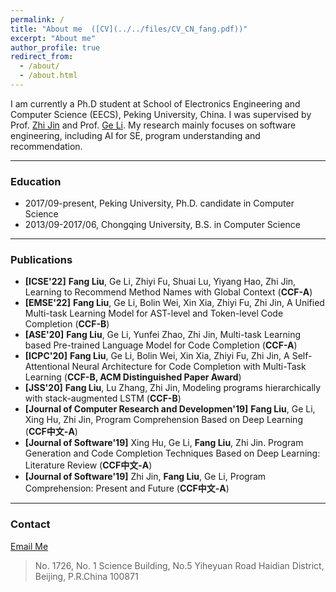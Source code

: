 ```yaml
---
permalink: /
title: "About me  ([CV](../../files/CV_CN_fang.pdf))"
excerpt: "About me"
author_profile: true
redirect_from: 
  - /about/
  - /about.html
---
```


I am currently a Ph.D student at School of Electronics Engineering and Computer Science (EECS), Peking University, China. I was supervised by Prof. [Zhi Jin](http://faculty.pku.edu.cn/zhijin/en/index.htm) and Prof. [Ge Li](https://ligechina.github.io/). My research mainly focuses on software engineering, including AI for SE, program understanding and recommendation.

---

### Education

- 2017/09-present, Peking University, Ph.D. candidate in Computer Science
- 2013/09-2017/06, Chongqing University, B.S. in Computer Science

---

### Publications
- **[ICSE'22]** **Fang Liu**, Ge Li, Zhiyi Fu, Shuai Lu, Yiyang Hao, Zhi Jin, Learning to Recommend Method Names with Global Context (**CCF-A**)
- **[EMSE'22]** **Fang Liu**, Ge Li, Bolin Wei, Xin Xia, Zhiyi Fu, Zhi Jin, A Unified Multi-task Learning Model for AST-level and Token-level Code Completion (**CCF-B**)
- **[ASE'20]** **Fang Liu**, Ge Li, Yunfei Zhao, Zhi Jin, Multi-task Learning based Pre-trained Language Model for Code Completion (**CCF-A**)
- **[ICPC'20]** **Fang Liu**, Ge Li, Bolin Wei, Xin Xia, Zhiyi Fu, Zhi Jin, A Self-Attentional Neural Architecture for Code Completion with Multi-Task Learning (**CCF-B, ACM Distinguished Paper Award**) 
- **[JSS'20]** **Fang Liu**, Lu Zhang, Zhi Jin, Modeling programs hierarchically with stack-augmented LSTM (**CCF-B**) 
- **[Journal of Computer Research and Developmen'19]** **Fang Liu**, Ge Li, Xing Hu, Zhi Jin, Program Comprehension Based on Deep Learning (**CCF中文-A**)
- **[Journal of Software'19]** Xing Hu, Ge Li, **Fang Liu**, Zhi Jin. Program Generation and Code Completion Techniques Based on Deep Learning: Literature Review (**CCF中文-A**)
- **[Journal of Software'19]** Zhi Jin, **Fang Liu**, Ge Li, Program Comprehension: Present and Future (**CCF中文-A**)

---

### Contact

[Email Me](mailto:pku.fangliu@gmail.com) 
> No. 1726, No. 1 Science Building, No.5 Yiheyuan Road Haidian District, Beijing, P.R.China 100871
